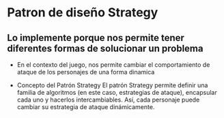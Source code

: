 # Patron de diseño Strategy

## Lo implemente porque nos permite tener diferentes formas de solucionar un problema

 - En el contexto del juego, nos permite cambiar el comportamiento de ataque de los personajes de una forma dinamica

 - Concepto del Patrón Strategy
   El patrón Strategy permite definir una familia de algoritmos (en este caso,
   estrategias de ataque), encapsular cada uno y hacerlos intercambiables.
   Así, cada personaje puede cambiar su estrategia de ataque dinámicamente.